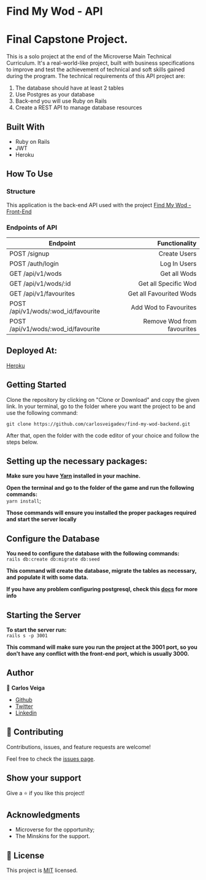 # **Find My Wod - API** 
# Final Capstone Project.
 
This is a solo project at the end of the Microverse Main Technical Curriculum. It's a real-world-like project, built with business specifications to improve and test the achievement of technical and soft skills gained during the program. The technical requirements of this API project are:

1. The database should have at least 2 tables
2. Use Postgres as your database
3. Back-end you will use Ruby on Rails
4. Create a REST API to manage database resources
 
## **Built With**
 
- Ruby on Rails
- JWT
- Heroku
 
## **How To Use**
 
### **Structure**

This application is the back-end API  used with the project [Find My Wod - Front-End](https://github.com/carlosveigadev/find-my-wod-frontend)

### **Endpoints of API**

| Endpoint                            | Functionality             |
| ---                                 |  ---:                     | 
| POST /signup                        | Create Users              | 
| POST /auth/login                    | Log In Users              | 
| GET  /api/v1/wods                   | Get all Wods              | 
| GET  /api/v1/wods/:id               | Get all Specific Wod      | 
| GET  /api/v1/favourites             | Get all Favourited Wods   |
| POST /api/v1/wods/:wod_id/favourite | Add Wod to Favourites     | 
| POST /api/v1/wods/:wod_id/favourite | Remove Wod from favourites|

## **Deployed At:**
 
[Heroku](https://find-my-wod-api.herokuapp.com/)
 
 
## **Getting Started**
 
Clone the repository by clicking on "Clone or Download" and copy the given link. In your terminal, go to the folder where you want the project to be and use the following command:
 
`git clone https://github.com/carlosveigadev/find-my-wod-backend.git`
 
After that, open the folder with the code editor of your choice and follow the steps below.
 
## **Setting up the necessary packages:**
 
**Make sure you have [Yarn](https://yarnpkg.com/) installed in your machine.**
 
**Open the terminal and go to the folder of the game and run the following commands:** <br>
`yarn install`;
 
**Those commands will ensure you installed the proper packages required and start the server locally**
 
## **Configure the Database**
**You need to configure the database with the following commands:** <br>
`rails db:create db:migrate db:seed` <br>

**This command will create the database, migrate the tables as necessary, and populate it with some data.**

**If you have any problem configuring postgresql, check this [docs](https://www.digitalocean.com/community/tutorials/how-to-use-postgresql-with-your-ruby-on-rails-application-on-ubuntu-18-04) for more info**

## **Starting the Server**
**To start the server run:** <br>
`rails s -p 3001`

**This command will make sure you run the project at the 3001 port, so you don't have any conflict with the front-end port, which is usually 3000.**
 
## **Author**
 
👤 **Carlos Veiga**
 
- [Github](https://github.com/wrakc)
- [Twitter](https://twitter.com/carlosveig)
- [Linkedin](https://linkedin.com/chveiga)
 
## 🤝 **Contributing**
 
Contributions, issues, and feature requests are welcome!
 
Feel free to check the [issues page](issues/).
 
## **Show your support**
 
Give a ⭐️ if you like this project!
 
## **Acknowledgments**
 
- Microverse for the opportunity;
- The Minskins for the support.
 
## 📝 **License**
 
This project is [MIT](LICENSE) licensed.
 




